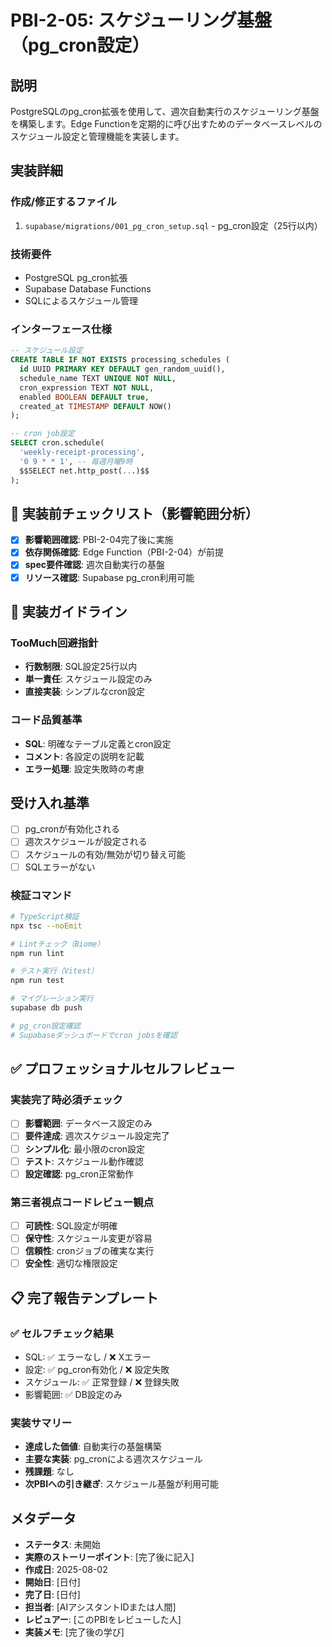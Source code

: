 # PBI-2-05: スケジューリング基盤（pg_cron設定）

## 説明

PostgreSQLのpg_cron拡張を使用して、週次自動実行のスケジューリング基盤を構築します。Edge Functionを定期的に呼び出すためのデータベースレベルのスケジュール設定と管理機能を実装します。

## 実装詳細

### 作成/修正するファイル

1. `supabase/migrations/001_pg_cron_setup.sql` - pg_cron設定（25行以内）

### 技術要件

- PostgreSQL pg_cron拡張
- Supabase Database Functions
- SQLによるスケジュール管理

### インターフェース仕様

```sql
-- スケジュール設定
CREATE TABLE IF NOT EXISTS processing_schedules (
  id UUID PRIMARY KEY DEFAULT gen_random_uuid(),
  schedule_name TEXT UNIQUE NOT NULL,
  cron_expression TEXT NOT NULL,
  enabled BOOLEAN DEFAULT true,
  created_at TIMESTAMP DEFAULT NOW()
);

-- cron job設定
SELECT cron.schedule(
  'weekly-receipt-processing',
  '0 9 * * 1', -- 毎週月曜9時
  $$SELECT net.http_post(...)$$
);
```

## 🎯 実装前チェックリスト（影響範囲分析）

- [x] **影響範囲確認**: PBI-2-04完了後に実施
- [x] **依存関係確認**: Edge Function（PBI-2-04）が前提
- [x] **spec要件確認**: 週次自動実行の基盤
- [x] **リソース確認**: Supabase pg_cron利用可能

## 🔧 実装ガイドライン

### TooMuch回避指針
- **行数制限**: SQL設定25行以内
- **単一責任**: スケジュール設定のみ
- **直接実装**: シンプルなcron設定

### コード品質基準
- **SQL**: 明確なテーブル定義とcron設定
- **コメント**: 各設定の説明を記載
- **エラー処理**: 設定失敗時の考慮

## 受け入れ基準

- [ ] pg_cronが有効化される
- [ ] 週次スケジュールが設定される
- [ ] スケジュールの有効/無効が切り替え可能
- [ ] SQLエラーがない

### 検証コマンド

```bash
# TypeScript検証
npx tsc --noEmit

# Lintチェック（Biome）
npm run lint

# テスト実行（Vitest）
npm run test

# マイグレーション実行
supabase db push

# pg_cron設定確認
# Supabaseダッシュボードでcron jobsを確認
```

## ✅ プロフェッショナルセルフレビュー

### 実装完了時必須チェック
- [ ] **影響範囲**: データベース設定のみ
- [ ] **要件達成**: 週次スケジュール設定完了
- [ ] **シンプル化**: 最小限のcron設定
- [ ] **テスト**: スケジュール動作確認
- [ ] **設定確認**: pg_cron正常動作

### 第三者視点コードレビュー観点
- [ ] **可読性**: SQL設定が明確
- [ ] **保守性**: スケジュール変更が容易
- [ ] **信頼性**: cronジョブの確実な実行
- [ ] **安全性**: 適切な権限設定

## 📋 完了報告テンプレート

### ✅ セルフチェック結果
- SQL: ✅ エラーなし / ❌ Xエラー
- 設定: ✅ pg_cron有効化 / ❌ 設定失敗
- スケジュール: ✅ 正常登録 / ❌ 登録失敗
- 影響範囲: ✅ DB設定のみ

### 実装サマリー
- **達成した価値**: 自動実行の基盤構築
- **主要な実装**: pg_cronによる週次スケジュール
- **残課題**: なし
- **次PBIへの引き継ぎ**: スケジュール基盤が利用可能

## メタデータ

- **ステータス**: 未開始
- **実際のストーリーポイント**: [完了後に記入]
- **作成日**: 2025-08-02
- **開始日**: [日付]
- **完了日**: [日付]
- **担当者**: [AIアシスタントIDまたは人間]
- **レビュアー**: [このPBIをレビューした人]
- **実装メモ**: [完了後の学び]